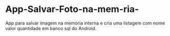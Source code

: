# App-Salvar-Foto-na-mem-ria-
App para salvar imagem na memória interna e cria uma listagem com nome valor quantidade em banco sql do Android.
